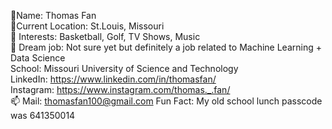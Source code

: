 👋Name: Thomas Fan <br>
💞️Current Location: St.Louis, Missouri <br>
👀 Interests: Basketball, Golf, TV Shows, Music  <br>
🌱 Dream job: Not sure yet but definitely a job related to Machine Learning + Data Science <br>
School: Missouri University of Science and Technology <br>
LinkedIn: https://www.linkedin.com/in/thomasfan/ <br>
Instagram: https://www.instagram.com/thomas._.fan/ <br>
📫 Mail: thomasfan100@gmail.com 
Fun Fact: My old school lunch passcode was 641350014
